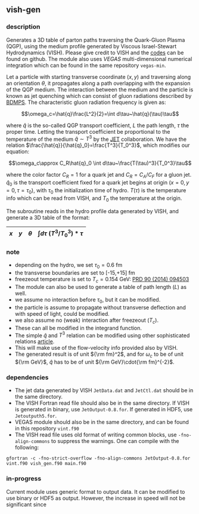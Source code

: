 ## vish-gen

### description

Generates a 3D table of parton paths traversing the Quark-Gluon Plasma (QGP), using the medium profile generated by Viscous Israel-Stewart Hydrodynamics (VISH). Please give credit to VISH and the [codes](https://github.com/chunshen1987/VISHNew) can be found on github. The module also uses *VEGAS* multi-dimensional numerical integration which can be found in the same repository `vegas-min`.

Let a particle with starting transverse coordinate $(x,y)$ and traversing along an orientation $\theta$, it propagates along a path overlapping with the expansion of the QGP medium. The interaction between the medium and the particle is known as jet quenching which can consist of gluon radiations described by [BDMPS](https://doi.org/10.1088/1126-6708/2001/09/033). The characteristic gluon radiation frequency is given as:
```math
\omega_c=\hat{q}\frac{L^2}{2}=\int d\tau~\hat{q}(\tau)\tau
```
where $\hat{q}$ is the so-called QGP transport coefficient, $L$ the path length, $\tau$ the proper time. Letting the transport coefficient be proportional to the temperature of the medium $\hat{q}\sim T^3$ by the [JET](https://doi.org/10.1103/PhysRevC.90.014909) collaboration. We have the relation $\frac{\hat{q}}{\hat{q}_0}=\frac{T^3}{T_0^3}$, which modifies our equation:
```math
\omega_c\approx C_R\hat{q}_0 \int d\tau~\frac{T(\tau)^3}{T_0^3}\tau
```
where the color factor $C_R=1$ for a quark jet and $C_R=C_A/C_F$ for a gluon jet. $\hat{q}_0$ is the transport coefficient fixed for a quark jet begins at origin $(x=0,y=0,\tau=\tau_0)$, with $\tau_0$ the initialization time of hydro. $T(\tau)$ is the temperature info which can be read from VISH, and $T_0$ the temperature at the origin.

The subroutine reads in the hydro profile data generated by VISH, and generate a 3D table of the format:  

| $x$  | $y$ | $\theta$ | $\int d\tau~(T^3/T_0^3)*\tau$ |
|------|-----|----------|-------------------------------|


### note

- depending on the hydro, we set $\tau_0=0.6$ fm
- the transverse boundaries are set to [-15,+15] fm
- freezeout temperature is set to $T_c=0.154$ GeV: [PRD 90 (2014) 094503](https://doi.org/10.1103/PhysRevD.109.034025)
- The module can also be used to generate a table of path length ($L$) as well.
- we assume no interaction before $\tau_0$, but it can be modified.
- the particle is assume to propagate without transverse deflection and with speed of light, could be modified.
- we also assume no (weak) interaction after freezeout ($T_c$).
- These can all be modified in the integrand function.
- The simple $\hat{q}$ and $T^3$ relation can be modified using other sophisticated relations [article](https://doi.org/10.1007/s41365-024-01492-4).
- This will make use of the flow-velocity info provided also by VISH.
- The generated result is of unit ${\rm fm}^2$, and for $\omega_c$ to be of unit ${\rm GeV}$, $\hat{q}$ has to be of unit ${\rm GeV}\cdot{\rm fm}^{-2}$.

### dependencies

- The jet data generated by VISH `JetData.dat` and `JetCtl.dat` should be in the same directory.
- The VISH Fortran read file should also be in the same directory. If VISH is generated in binary, use `JetOutput-0.8.for`. If generated in HDF5, use `Jetoutputh5.for`.
- VEGAS module should also be in the same directory, and can be found in this repository `vint.f90`
- The VISH read file uses old format of writing common blocks, use `-fno-align-commons` to suppress the warnings.
One can compile with the following:
```
gfortran -c -fno-strict-overflow -fno-align-commons JetOutput-0.8.for vint.f90 vish_gen.f90 main.f90
```

### in-progress

Current module uses generic format to output data. It can be modified to use binary or HDF5 as output. However, the increase in
speed will not be significant since 
